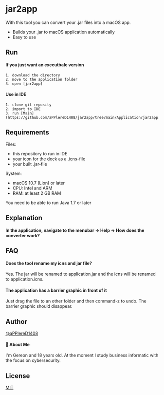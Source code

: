 
# jar2app

With this tool you can convert your .jar files into a macOS app.

- Builds your .jar to macOS application automatically
- Easy to use
## Run

#### If you just want an executbale version 
    1. download the directory
    2. move to the application folder
    3. open [jar2app]

#### Use in IDE
    1. clone git reposity
    2. import to IDE
    3. run [Main](https://github.com/aPPlereD1408/jar2app/tree/main/Application/jar2app.app)
## Requirements

Files:
- this repository to run in IDE
- your icon for the dock as a .icns-file
- your built .jar-file

System:
- macOS 10.7 (Lion) or later
- CPU: Intel and ARM
- RAM: at least 2 GB RAM

You need to be able to run Java 1.7 or later
## Explanation

#### In the application, navigate to the menubar -> Help -> How does the converter work?
## FAQ

#### Does the tool rename my icns and jar file?

Yes. The jar will be renamed to application.jar and the icns will be renamed to application.icns.

#### The application has a barrier graphic in front of it

Just drag the file to an other folder and then command-z to undo. The barrier graphic should disappear.
## Author

[@aPPlereD1408](https://github.com/aPPlereD1408)
#### 🚀 About Me
I'm Gereon and 18 years old. At the moment I study business informatic with the focus on cybersecurity. 


## License

[MIT](https://choosealicense.com/licenses/mit/)


